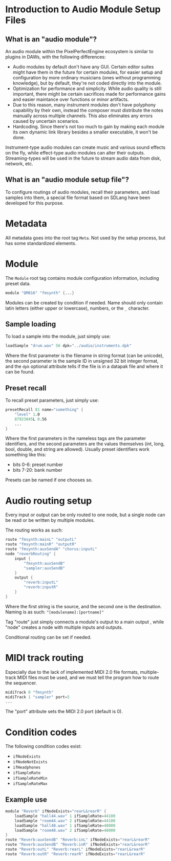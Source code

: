 # Introduction to Audio Module Setup Files

## What is an "audio module"?

An audio module within the PixelPerfectEngine ecosystem is similar to plugins in DAWs, with the following differences:

* Audio modules by default don't have any GUI. Certain editor suites might have them in the future for certain modules,
for easier setup and configuration by more ordinary musicians (ones without programming knowledge), but by default,
they're not coded directly into the module.
* Optimization for performance and simplicity. While audio quality is still important, there might be certain 
sacrifices made for performance gains and easier maintance over functions or minor artifacts.
* Due to this reason, many instrument modules don't have polyphony capability by their own, instead the composer must
distribute the notes manually across multiple channels. This also eliminates any errors caused by uncertain scenarios.
* Hardcoding. Since there's not too much to gain by making each module its own dynamic link library besides a smaller
executable, it won't be done.

Instrument-type audio modules can create music and various sound effects on the fly, while effect-type audio modules
can alter their outputs. Streaming-types will be used in the future to stream audio data from disk, network, etc.

## What is an "audio module setup file"?

To configure routings of audio modules, recall their parameters, and load samples into them, a special file format
based on SDLang have been developed for this purpose.

# Metadata

All metadata goes into the root tag `Meta`. Not used by the setup process, but has some standardized elements.

# Module

The `Module` root tag contains module configuration information, including preset data.

```s
module "QM816" "fmsynth" {...}
```

Modules can be created by condition if needed. Name should only contain latin letters (either upper or lowercase), 
numbers, or the `_` character.

## Sample loading

To load a sample into the module, just simply use:

```s
loadSample "drum.wav" 56 dpk="../audio/instruments.dpk"
```

Where the first parameter is the filename in string format (can be unicode), the second parameter is the sample ID in 
unsigned 32 bit integer format, and the `dpk` optional attribute tells if the file is in a datapak file and where it
can be found.

## Preset recall

To recall preset parameters, just simply use:

```s
presetRecall 81 name="something" {
    "level" 1.0
    87923045L 0.56
    ...
}
```

Where the first parameters in the nameless tags are the parameter identifiers, and the second parameters are the values 
themselves (int, long, bool, double, and string are allowed). Usually preset identifiers work something like this:

* bits 0-6: preset number
* bits 7-20: bank number

Presets can be named if one chooses so.

# Audio routing setup

Every input or output can be only routed to one node, but a single node can be read or be written by multiple modules.

The routing works as such:

```s
route "fmsynth:mainL" "outputL"
route "fmsynth:mainR" "outputR"
route "fmsynth:auxSendA" "chorus:inputL"
node "reverbRouting" {
    input {
        "fmsynth:auxSendB"
        "sampler:auxSendB"
    }
    output {
        "reverb:inputL"
        "reverb:inputR"
    }
}
```

Where the first string is the source, and the second one is the destination. Naming is as such: 
`"[modulename]:[portname]"`

Tag "route" just simply connects a module's output to a main output , while "node" creates a node with multiple inputs
and outputs.

Conditional routing can be set if needed.

# MIDI track routing

Especially due to the lack of implemented MIDI 2.0 file formats, multiple-track MIDI files must be used, and we must 
tell the program how to route the sequencer.

```s
midiTrack 0 "fmsynth"
midiTrack 1 "sampler" port=5
...
```

The "port" attribute sets the MIDI 2.0 port (default is 0).

# Condition codes

The following condition codes exist:
* `ifNodeExists`
* `ifNodeNotExists`
* `ifHeadphones`
* `ifSampleRate`
* `ifSampleRateMin`
* `ifSampleRateMax`

## Example use

```s
module "Reverb" ifNodeExists="rearL&rearR" {
    loadSample "hall44.wav" 1 ifSampleRate=44100
    loadSample "room44.wav" 2 ifSampleRate=44100
    loadSample "hall48.wav" 1 ifSampleRate=48000
    loadSample "room48.wav" 2 ifSampleRate=48000
}
route "Reverb:auxSendB" "Reverb:inL" ifNodeExists="rearL&rearR"
route "Reverb:auxSendB" "Reverb:inR" ifNodeExists="rearL&rearR"
route "Reverb:outL" "Reverb:rearL" ifNodeExists="rearL&rearR"
route "Reverb:outR" "Reverb:rearR" ifNodeExists="rearL&rearR"
```
